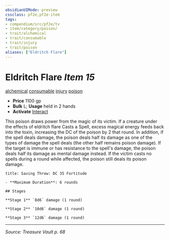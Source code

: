 ```yaml
---
obsidianUIMode: preview
cssclass: pf2e,pf2e-item
tags:
- compendium/src/pf2e/tv
- item/category/poison/
- trait/alchemical
- trait/consumable
- trait/injury
- trait/poison
aliases: ["Eldritch Flare"]
---
```

# Eldritch Flare *Item 15*  
[alchemical](alchemical.md "Alchemical Item Trait")  [consumable](consumable.md "Consumable Item Trait")  [injury](injury.md "Injury Item Trait")  [poison](Reference/Rules/Traits/poison.md "Poison Effect Trait")  

- **Price** 1100 gp
- **Bulk** L; **Usage** held in 2 hands
- **Activate** [Interact](interact.md)

This poison draws power from the magic of its victim. If a creature under the effects of eldritch flare Casts a Spell, excess magical energy feeds back into the toxin, increasing the DC of the poison by 2 that round. In addition, if the spell deals damage, the poison deals half its damage as one of the types of damage the spell deals (the other half remains poison damage). If the target is immune or has resistance to the spell's damage, the poison deals half its damage as mental damage instead. If the victim casts no spells during a round while affected, the poison still deals its poison damage.

```ad-inline-affliction
title: Saving Throw: DC 35 Fortitude

- **Maximum Duration**: 6 rounds

## Stages

**Stage 1** `8d6` damage (1 round)

**Stage 2** `10d6` damage (1 round)

**Stage 3** `12d6` damage (1 round)
```


---
*Source: Treasure Vault p. 68*